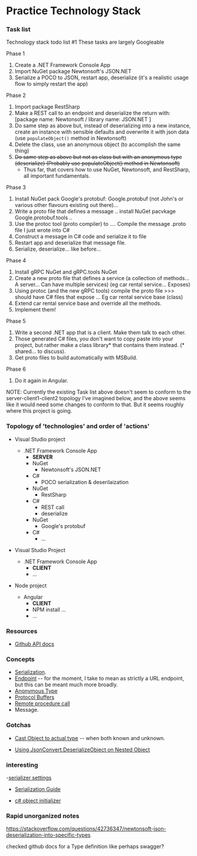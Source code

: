 # Practice Technology Stack


### Task list

Technology stack todo list #1 
These tasks are largely Googleable

Phase 1
1. Create a .NET Framework Console App
1. Import NuGet package Newtonsoft's JSON.NET
1. Serialize a POCO to JSON, restart app, deserialize (it's a realistic usage flow to simply restart the app)

Phase 2
1. Import package RestSharp
1. Make a REST call to an endpoint and deserialize the return with: [package name: Newtonsoft / library name: JSON.NET ] 
1. Do same step as above but, instead of deserializing into a new instance, create an instance with sensible defaults and overwrite it with json data         (use `populateObject()` method in Newtonsoft)
1. Delete the class, use an anonymous object (to accomplish the same thing)
1. ~~Do same step as above but not as class but with an anonymous type (deserialize) (Probably use populateObject() method in Newtonsoft)~~
	* Thus far, that covers how to use NuGet, Newtonsoft, and RestSharp, all important fundamentals.

Phase 3
1. Install NuGet pack Google's protobuf: Google.protobuf (not John's or various other flavours existing out there)...
1. Write a proto file that defines a message .. install NuGet pacvkage Google.protobuf.tools ..
1. Use the protoc tool (proto compiler) to .... Compile the message .proto file I just wrote into C#  
1. Construct a message in C# code and serialize it to file
1. Restart app and deserialize that message file.
1. Serialize, deserialize... like before...

Phase 4
1. Install gRPC NuGet and gRPC.tools NuGet
1. Create a new proto file that defines a service (a collection of methods... A server... Can have multiple services) (eg car rental service... Exposes)
1. Using protoc (and the new gRPC tools) compile the proto file >>> should have C# files that expose ... Eg car rental service base (class)
1. Extend car rental service base and override all the methods.
1. Implement them!

Phase 5
1. Write a second .NET app that is a client. Make them talk to each other.
1. Those generated C# files, you don't want to copy paste into your project, but rather make a class library* that contains them instead. (* shared... to discuss).
1. Get proto files to build automatically with MSBuild.

Phase 6
1. Do it again in Angular.

NOTE: Currently the existing Task list above doesn't seem to conform to the server-client1-client2 topology I've imagined below, and the above seems like it would need some changes to conform to that. But it seems roughly where this project is going.


### Topology of 'technologies' and order of 'actions'
- Visual Studio project 
	- .NET Framework Console App 
		* **SERVER**
		- NuGet
			- Newtonsoft's JSON.NET
		- C# 
			- POCO serialization & deserilaization 
		- NuGet
			- RestSharp
		- C#
			- REST call 
			- deserialize 
		- NuGet 
			- Google's protobuf
		- C#
			- ...

- Visual Studio Project
	- .NET Framework Console App
		* **CLIENT**
		- ...

- Node project 
	- Angular
		* **CLIENT**
		- NPM install ... 
		- ...


### Resources

- [Github API docs](https://developer.github.com/v3/)


### Concepts

- [Serialization](https://en.wikipedia.org/wiki/Serialization).
- [Endpoint](https://stackoverflow.com/questions/9807382/what-is-a-web-service-endpoint) -- for the moment, I take to mean as strictly a URL endpoint, but this can be meant much more broadly.
- [Anonymous Type](https://en.wikipedia.org/wiki/Anonymous_type) 
- [Protocol Buffers](https://en.wikipedia.org/wiki/Protocol_Buffers)
- [Remote procedure call](https://en.wikipedia.org/wiki/Remote_procedure_call)
- Message.

### Gotchas

- [Cast Object to actual type](https://stackoverflow.com/questions/12234097/how-to-cast-object-to-its-actual-type) -- when both known and unknown.

- [Using JsonConvert.DeserializeObject on Nested Object
](https://stackoverflow.com/questions/35206019/using-jsonconvert-deserializeobject-on-nested-object)


### interesting 
-[serializer settings](https://stackoverflow.com/questions/31474858/deserialize-to-real-underlying-type-with-newtonsoft-json)

- [Serialization Guide](https://www.newtonsoft.com/json/help/html/SerializationGuide.htm#Objects)

- [c# object initializer](https://docs.microsoft.com/en-us/dotnet/csharp/programming-guide/classes-and-structs/object-and-collection-initializers)

### Rapid unorganized notes

https://stackoverflow.com/questions/42736347/newtonsoft-json-deserialization-into-specific-types

checked github docs for a Type definition like perhaps swagger?